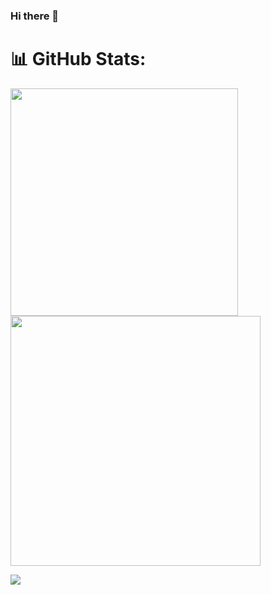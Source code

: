 ### Hi there 👋

<!--
**AleNunes/AleNunes** is a ✨ _special_ ✨ repository because its `README.md` (this file) appears on your GitHub profile.

Here are some ideas to get you started:

- 🔭 I’m currently working on ...
- 🌱 I’m currently learning ...
- 👯 I’m looking to collaborate on ...
- 🤔 I’m looking for help with ...
- 💬 Ask me about ...
- 📫 How to reach me: ...
- 😄 Pronouns: ...
- ⚡ Fun fact: ...
-->


# 📊 GitHub Stats:
<img src="https://github-readme-stats-wheat-two-53.vercel.app/api?username=AleNunes&theme=chartreuse-dark&hide_border=false&include_all_commits=false&count_private=false"  width="364px" />                    <img src="https://github-readme-streak-stats.herokuapp.com/?user=AleNunes&theme=chartreuse-dark&hide_border=false"  width="400px" />



![](https://github-readme-stats-wheat-two-53.vercel.app/api/top-langs/?username=AleNunes&theme=chartreuse-dark&hide_border=false&include_all_commits=false&count_private=false&layout=compact)
